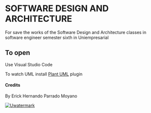 # SOFTWARE DESIGN AND ARCHITECTURE
For save the works of the Software Design and Architecture classes in software engineer semester sixth in Uniempresarial

## To open
Use Visual Studio Code 

To watch UML install [Plant UML](https://www.plantuml.com/plantuml/uml/SyfFKj2rKt3CoKnELR1Io4ZDoSa70000 "Plant UML") plugin

#### Credits
By Erick Hernando Parrado Moyano


[![Uwatermark](http://comfacundi.com.co/wp-content/uploads/2024/01/LOGO_UNIVERSIDAD_UNIEMPRESARIAL_VERTICAL.jpg "Uwatermark")](http://comfacundi.com.co/wp-content/uploads/2024/01/LOGO_UNIVERSIDAD_UNIEMPRESARIAL_VERTICAL.jpg "Uwatermark")
